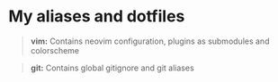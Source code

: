 # My aliases and dotfiles

> **vim:** Contains neovim configuration, plugins as submodules and colorscheme
 
> **git:** Contains global gitignore and git aliases
